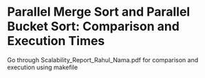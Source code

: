 # Parallel Merge Sort and Parallel Bucket Sort: Comparison and Execution Times

Go through Scalability_Report_Rahul_Nama.pdf for comparison and execution using makefile
